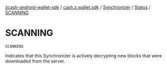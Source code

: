 [zcash-android-wallet-sdk](../../../index.md) / [cash.z.wallet.sdk](../../index.md) / [Synchronizer](../index.md) / [Status](index.md) / [SCANNING](./-s-c-a-n-n-i-n-g.md)

# SCANNING

`SCANNING`

Indicates that this Synchronizer is actively decrypting new blocks that were downloaded
from the server.

